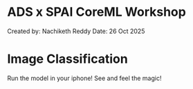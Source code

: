 # ADS x SPAI CoreML Workshop
Created by: Nachiketh Reddy
Date: 26 Oct 2025

# Image Classification
Run the model in your iphone! See and feel the magic!

